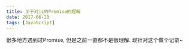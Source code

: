 ```yaml
---
title: 关于对js的Promise的理解
date: 2017-06-20
tags: [JavaScript]
---
```

很多地方遇到过Promise, 但是之前一直都不是很理解. 现针对这个做个记录~

<!--more-->



